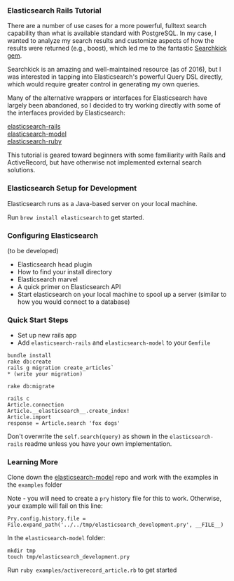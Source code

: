 ### Elasticsearch Rails Tutorial

There are a number of use cases for a more powerful, fulltext search capability than what is available standard with PostgreSQL. In my case, I wanted to analyze my search results and customize aspects of how the results were returned (e.g., boost), which led me to the fantastic [Searchkick gem](https://github.com/ankane/searchkick).

Searchkick is an amazing and well-maintained resource (as of 2016), but I was interested in tapping into Elasticsearch's powerful Query DSL directly, which would require greater control in generating my own queries.

Many of the alternative wrappers or interfaces for Elasticsearch have largely been abandoned, so I decided to try working directly with some of the interfaces provided by Elasticsearch:

[elasticsearch-rails](https://github.com/elastic/elasticsearch-rails/tree/master/elasticsearch-rails)  
[elasticsearch-model](https://github.com/elastic/elasticsearch-rails/tree/master/elasticsearch-model)  
[elasticsearch-ruby](https://github.com/elastic/elasticsearch-ruby)

This tutorial is geared toward beginners with some familiarity with Rails and ActiveRecord, but have otherwise not implemented external search solutions.

### Elasticsearch Setup for Development

Elasticsearch runs as a Java-based server on your local machine.

Run `brew install elasticsearch` to get started.

### Configuring Elasticsearch

(to be developed)
* Elasticsearch head plugin
* How to find your install directory
* Elasticsearch marvel
* A quick primer on Elasticsearch API
* Start elasticsearch on your local machine to spool up a server (similar to how you would connect to a database)

### Quick Start Steps

* Set up new rails app
* Add `elasticsearch-rails` and `elasticsearch-model` to your `Gemfile`

```
bundle install
rake db:create
rails g migration create_articles`
* (write your migration)
```

```
rake db:migrate

rails c
Article.connection
Article.__elasticsearch__.create_index!
Article.import
response = Article.search 'fox dogs'
```

Don't overwrite the `self.search(query)` as shown in the `elasticsearch-rails` readme unless you have your own implementation.

### Learning More

Clone down the [elasticsearch-model](https://github.com/elastic/elasticsearch-rails/tree/master/elasticsearch-model) repo and work with the examples in the `examples` folder

Note - you will need to create a `pry` history file for this to work. Otherwise, your example will fail on this line:

```
Pry.config.history.file = File.expand_path('../../tmp/elasticsearch_development.pry', __FILE__)
```

In the `elasticsearch-model` folder:

```
mkdir tmp
touch tmp/elasticsearch_development.pry
```

Run `ruby examples/activerecord_article.rb` to get started
